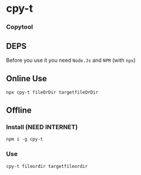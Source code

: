 # cpy-t

### Copytool

## DEPS

Before you use it you need `Node.Js` and `NPM` (with `npx`)

## Online Use
```npx cpy-t fileOrDir targetfileOrDir```

## Offline

### Install (NEED INTERNET)

`npm i -g cpy-t`

### Use
`cpy-t fileordir targetfileordir`
